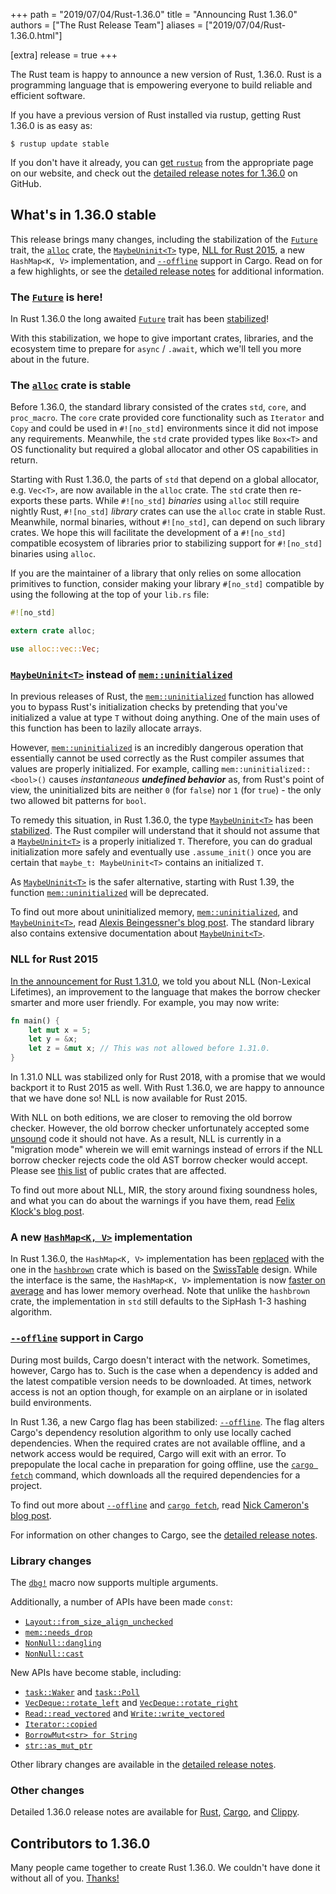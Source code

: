 +++
path = "2019/07/04/Rust-1.36.0"
title = "Announcing Rust 1.36.0"
authors = ["The Rust Release Team"]
aliases = ["2019/07/04/Rust-1.36.0.html"]

[extra]
release = true
+++

The Rust team is happy to announce a new version of Rust, 1.36.0.
Rust is a programming language that is empowering everyone to build reliable and efficient software.

If you have a previous version of Rust installed via rustup, getting Rust 1.36.0 is as easy as:

```console
$ rustup update stable
```

If you don't have it already, you can [get `rustup`][install] from the appropriate page on our website,
and check out the [detailed release notes for 1.36.0][notes] on GitHub.

[install]: https://www.rust-lang.org/install.html
[notes]: https://github.com/rust-lang/rust/blob/master/RELEASES.md#version-1360-2019-07-04

## What's in 1.36.0 stable

This release brings many changes, including the stabilization of the [`Future`] trait,
the [`alloc`][alloc-crate] crate, the [`MaybeUninit<T>`] type, [NLL for Rust 2015][felix-blog],
a new `HashMap<K, V>` implementation, and [`--offline`] support in Cargo.
Read on for a few highlights, or see the [detailed release notes][notes] for additional information.

### The [`Future`] is here!

[`Future`]: https://doc.rust-lang.org/std/future/trait.Future.html
[pr-future]: https://github.com/rust-lang/rust/pull/59739

In Rust 1.36.0 the long awaited [`Future`] trait has been [stabilized][pr-future]!

With this stabilization, we hope to give important crates, libraries,
and the ecosystem time to prepare for `async` / `.await`,
which we'll tell you more about in the future.

### The [`alloc`][alloc-crate] crate is stable

[alloc-crate]: https://doc.rust-lang.org/alloc/index.html

Before 1.36.0, the standard library consisted of the crates `std`, `core`, and `proc_macro`.
The `core` crate provided core functionality such as `Iterator` and `Copy`
and could be used in `#![no_std]` environments since it did not impose any requirements.
Meanwhile, the `std` crate provided types like `Box<T>` and OS functionality
but required a global allocator and other OS capabilities in return.

Starting with Rust 1.36.0, the parts of `std` that depend on a global allocator, e.g. `Vec<T>`,
are now available in the `alloc` crate. The `std` crate then re-exports these parts.
While `#![no_std]` *binaries* using `alloc` still require nightly Rust,
`#![no_std]` *library* crates can use the `alloc` crate in stable Rust.
Meanwhile, normal binaries, without `#![no_std]`, can depend on such library crates.
We hope this will facilitate the development of a `#![no_std]` compatible ecosystem of libraries
prior to stabilizing support for `#![no_std]` binaries using `alloc`.

If you are the maintainer of a library that only relies on some allocation primitives to function,
consider making your library `#[no_std]` compatible by using the following at the top of your `lib.rs` file:

```rust
#![no_std]

extern crate alloc;

use alloc::vec::Vec;
```

### [`MaybeUninit<T>`] instead of [`mem::uninitialized`]

[`MaybeUninit<T>`]: https://doc.rust-lang.org/std/mem/union.MaybeUninit.html
[`mem::uninitialized`]: https://doc.rust-lang.org/std/mem/fn.uninitialized.html
[gankro-blog]: https://gankro.github.io/blah/initialize-me-maybe/
[pr-60445]: https://github.com/rust-lang/rust/pull/60445

In previous releases of Rust, the [`mem::uninitialized`] function has allowed you to bypass Rust's
initialization checks by pretending that you've initialized a value at type `T` without doing anything.
One of the main uses of this function has been to lazily allocate arrays.

However, [`mem::uninitialized`] is an incredibly dangerous operation that essentially
cannot be used correctly as the Rust compiler assumes that values are properly initialized.
For example, calling `mem::uninitialized::<bool>()` causes *instantaneous __undefined behavior__*
as, from Rust's point of view, the uninitialized bits are neither `0` (for `false`)
nor `1` (for `true`) - the only two allowed bit patterns for `bool`.

To remedy this situation, in Rust 1.36.0, the type [`MaybeUninit<T>`] has been [stabilized][pr-60445].
The Rust compiler will understand that it should not assume that a [`MaybeUninit<T>`] is a properly initialized `T`.
Therefore, you can do gradual initialization more safely and eventually use `.assume_init()`
once you are certain that `maybe_t: MaybeUninit<T>` contains an initialized `T`.

As [`MaybeUninit<T>`] is the safer alternative, starting with Rust 1.39,
the function [`mem::uninitialized`] will be deprecated.

To find out more about uninitialized memory, [`mem::uninitialized`],
and [`MaybeUninit<T>`], read [Alexis Beingessner's blog post][gankro-blog].
The standard library also contains extensive documentation about [`MaybeUninit<T>`].

### NLL for Rust 2015

[nll-2018]: https://blog.rust-lang.org/2018/12/06/Rust-1.31-and-rust-2018.html#non-lexical-lifetimes
[soundness]: https://en.wikipedia.org/wiki/Soundness
[felix-blog]: http://blog.pnkfx.org/blog/2019/06/26/breaking-news-non-lexical-lifetimes-arrives-for-everyone/
[crater-nll]: https://github.com/rust-lang/rust/issues/60680#issuecomment-495089654

[In the announcement for Rust 1.31.0][nll-2018], we told you about NLL (Non-Lexical Lifetimes),
an improvement to the language that makes the borrow checker smarter and more user friendly.
For example, you may now write:

```rust
fn main() {
    let mut x = 5;
    let y = &x;
    let z = &mut x; // This was not allowed before 1.31.0.
}
```

In 1.31.0 NLL was stabilized only for Rust 2018,
with a promise that we would backport it to Rust 2015 as well.
With Rust 1.36.0, we are happy to announce that we have done so! NLL is now available for Rust 2015.

With NLL on both editions, we are closer to removing the old borrow checker.
However, the old borrow checker unfortunately accepted some [unsound][soundness] code it should not have.
As a result, NLL is currently in a "migration mode" wherein we will emit warnings instead
of errors if the NLL borrow checker rejects code the old AST borrow checker would accept.
Please see [this list][crater-nll] of public crates that are affected.

To find out more about NLL, MIR, the story around fixing soundness holes,
and what you can do about the warnings if you have them, read [Felix Klock's blog post][felix-blog].

### A new [`HashMap<K, V>`] implementation

[`hashbrown`]: https://crates.io/crates/hashbrown
[`HashMap<K, V>`]: https://doc.rust-lang.org/std/collections/struct.HashMap.html
[pr-hashbrown]: https://github.com/rust-lang/rust/pull/58623
[SwissTable]: https://abseil.io/blog/20180927-swisstables
[pr-hashbrown-perf]: https://perf.rust-lang.org/compare.html?start=b57fe74a27590289fd657614b8ad1f3eac8a7ad2&end=abade53a649583e40ed07c26ee10652703f09b58&stat=wall-time

In Rust 1.36.0, the `HashMap<K, V>` implementation has been [replaced][pr-hashbrown]
with the one in the [`hashbrown`] crate which is based on the [SwissTable] design.
While the interface is the same, the `HashMap<K, V>` implementation is now
[faster on average][pr-hashbrown-perf] and has lower memory overhead.
Note that unlike the `hashbrown` crate,
the implementation in `std` still defaults to the SipHash 1-3 hashing algorithm.

### [`--offline`] support in Cargo

[`--offline`]: https://doc.rust-lang.org/cargo/commands/cargo-build.html#cargo_build_manifest_options
[`cargo fetch`]: https://doc.rust-lang.org/cargo/commands/cargo-fetch.html
[nrc-blog]: https://www.ncameron.org/blog/cargo-offline/
[relnotes-cargo]: https://doc.rust-lang.org/nightly/cargo/CHANGELOG.html#cargo-136-2019-07-04

During most builds, Cargo doesn't interact with the network.
Sometimes, however, Cargo has to.
Such is the case when a dependency is added and the latest compatible version needs to be downloaded.
At times, network access is not an option though, for example on an airplane or in isolated build environments.

In Rust 1.36, a new Cargo flag has been stabilized: [`--offline`].
The flag alters Cargo's dependency resolution algorithm to only use locally cached dependencies.
When the required crates are not available offline, and a network access would be required,
Cargo will exit with an error.
To prepopulate the local cache in preparation for going offline,
use the [`cargo fetch`] command, which downloads all the required dependencies for a project.

To find out more about [`--offline`] and [`cargo fetch`], read [Nick Cameron's blog post][nrc-blog].

For information on other changes to Cargo, see the [detailed release notes][relnotes-cargo].

### Library changes

[`dbg!`]: https://doc.rust-lang.org/std/macro.dbg.html

The [`dbg!`] macro now supports multiple arguments.

Additionally, a number of APIs have been made `const`:

[`Layout::from_size_align_unchecked`]: https://doc.rust-lang.org/core/alloc/struct.Layout.html#method.from_size_align_unchecked
[`mem::needs_drop`]: https://doc.rust-lang.org/std/mem/fn.needs_drop.html
[`NonNull::dangling`]: https://doc.rust-lang.org/std/ptr/struct.NonNull.html#method.dangling
[`NonNull::cast`]: https://doc.rust-lang.org/std/ptr/struct.NonNull.html#method.cast

- [`Layout::from_size_align_unchecked`]
- [`mem::needs_drop`]
- [`NonNull::dangling`]
- [`NonNull::cast`]

New APIs have become stable, including:

[`Iterator::copied`]: https://doc.rust-lang.org/std/iter/trait.Iterator.html#method.copied
[`VecDeque::rotate_left`]: https://doc.rust-lang.org/std/collections/struct.VecDeque.html#method.rotate_left
[`VecDeque::rotate_right`]: https://doc.rust-lang.org/std/collections/struct.VecDeque.html#method.rotate_right
[`BorrowMut<str> for String`]: https://github.com/rust-lang/rust/pull/60404
[`str::as_mut_ptr`]: https://doc.rust-lang.org/std/primitive.str.html#method.as_mut_ptr
[`pointer::align_offset`]: https://doc.rust-lang.org/std/primitive.pointer.html#method.align_offset
[`Read::read_vectored`]: https://doc.rust-lang.org/std/io/trait.Read.html#method.read_vectored
[`Write::write_vectored`]: https://doc.rust-lang.org/std/io/trait.Write.html#method.write_vectored
[`task::Waker`]: https://doc.rust-lang.org/std/task/struct.Waker.html
[`task::Poll`]: https://doc.rust-lang.org/std/task/enum.Poll.html

- [`task::Waker`] and [`task::Poll`]
- [`VecDeque::rotate_left`] and [`VecDeque::rotate_right`]
- [`Read::read_vectored`] and [`Write::write_vectored`]
- [`Iterator::copied`]
- [`BorrowMut<str> for String`]
- [`str::as_mut_ptr`]

Other library changes are available in the [detailed release notes][notes].

### Other changes

[relnotes-clippy]: https://github.com/rust-lang/rust-clippy/blob/master/CHANGELOG.md#rust-136

Detailed 1.36.0 release notes are available for [Rust][notes],
[Cargo][relnotes-cargo], and [Clippy][relnotes-clippy].

## Contributors to 1.36.0

Many people came together to create Rust 1.36.0. We couldn't have done it
without all of you. [Thanks!](https://thanks.rust-lang.org/rust/1.36.0/)
